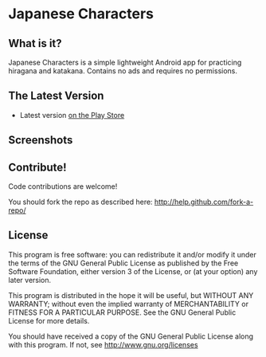 Japanese Characters
========================

What is it?
-----------

Japanese Characters is a simple lightweight Android app for practicing hiragana and katakana. Contains no ads and requires no permissions. 


The Latest Version
------------------

- Latest version [on the Play Store](https://play.google.com/store/apps/details?id=com.pikamander2.japanesequiz)


Screenshots
-----------



Contribute!
-----------

Code contributions are welcome!

You should fork the repo as described here: http://help.github.com/fork-a-repo/


License
-------

This program is free software: you can redistribute it and/or modify
it under the terms of the GNU General Public License as published by
the Free Software Foundation, either version 3 of the License, or
(at your option) any later version.

This program is distributed in the hope it will be useful,
but WITHOUT ANY WARRANTY; without even the implied warranty of
MERCHANTABILITY or FITNESS FOR A PARTICULAR PURPOSE. See the
GNU General Public License for more details.

You should have received a copy of the GNU General Public License
along with this program.  If not, see http://www.gnu.org/licenses


